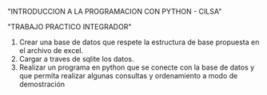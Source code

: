 "INTRODUCCION A LA PROGRAMACION CON PYTHON - CILSA"

"TRABAJO PRACTICO INTEGRADOR"
1. Crear una base de datos que respete la estructura de base propuesta en el archivo de excel.
2. Cargar a traves de sqlite los datos.
3. Realizar un programa en python que se conecte con la base de datos y que permita realizar algunas consultas y ordenamiento a modo de demostración
